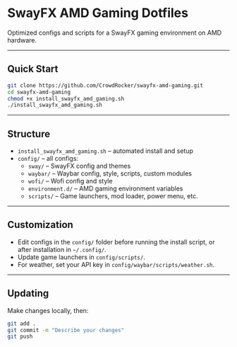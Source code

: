 # SwayFX AMD Gaming Dotfiles

Optimized configs and scripts for a SwayFX gaming environment on AMD hardware.

---

## Quick Start

```sh
git clone https://github.com/CrowdRocker/swayfx-amd-gaming.git
cd swayfx-amd-gaming
chmod +x install_swayfx_amd_gaming.sh
./install_swayfx_amd_gaming.sh
```

---

## Structure

- `install_swayfx_amd_gaming.sh` – automated install and setup
- `config/` – all configs:
    - `sway/` – SwayFX config and themes
    - `waybar/` – Waybar config, style, scripts, custom modules
    - `wofi/` – Wofi config and style
    - `environment.d/` – AMD gaming environment variables
    - `scripts/` – Game launchers, mod loader, power menu, etc.

---

## Customization

- Edit configs in the `config/` folder before running the install script, or after installation in `~/.config/`.
- Update game launchers in `config/scripts/`.
- For weather, set your API key in `config/waybar/scripts/weather.sh`.

---

## Updating

Make changes locally, then:

```sh
git add .
git commit -m "Describe your changes"
git push
```

